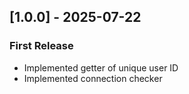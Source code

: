 ## [1.0.0] - 2025-07-22

### First Release

- Implemented getter of unique user ID
- Implemented connection checker
